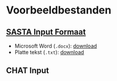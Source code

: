 # Voorbeeldbestanden

## [SASTA Input Formaat](/input-formats/sif)
- Microsoft Word (`.docx`): [download](../assets/example-files/sif.docx)
- Platte tekst (`.txt`): [download](../assets/example-files/sif.txt)
## CHAT Input
